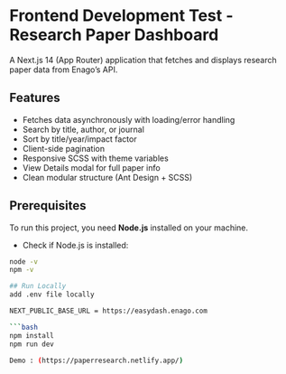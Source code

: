 # Frontend Development Test - Research Paper Dashboard

A Next.js 14 (App Router) application that fetches and displays research paper data from Enago’s API.

## Features
- Fetches data asynchronously with loading/error handling  
- Search by title, author, or journal  
- Sort by title/year/impact factor  
- Client-side pagination  
- Responsive SCSS with theme variables  
- View Details modal for full paper info  
- Clean modular structure (Ant Design + SCSS)

## Prerequisites

To run this project, you need **Node.js** installed on your machine.

- Check if Node.js is installed:

```bash
node -v
npm -v

## Run Locally
add .env file locally 

NEXT_PUBLIC_BASE_URL = https://easydash.enago.com

```bash
npm install
npm run dev

Demo : (https://paperresearch.netlify.app/)
